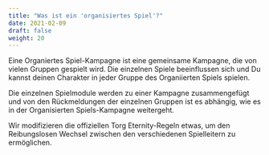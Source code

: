 ```yaml
---
title: "Was ist ein 'organisiertes Spiel'?"
date: 2021-02-09
draft: false
weight: 20
---
```


Eine Organiertes Spiel-Kampagne ist eine gemeinsame Kampagne, die von vielen
Gruppen gespielt wird. Die einzelnen Spiele beeinflussen sich und Du kannst
deinen Charakter in jeder Gruppe des Organiierten Spiels spielen.

Die einzelnen Spielmodule werden zu einer Kampagne zusammengefügt und von den
Rückmeldungen der einzelnen Gruppen ist es abhängig, wie es in der
Organisierten Spiels-Kampagne weitergeht.

Wir modifizieren die offiziellen Torg Eternity-Regeln etwas, um den
Reibungslosen Wechsel zwischen den verschiedenen
Spielleitern zu ermöglichen.

